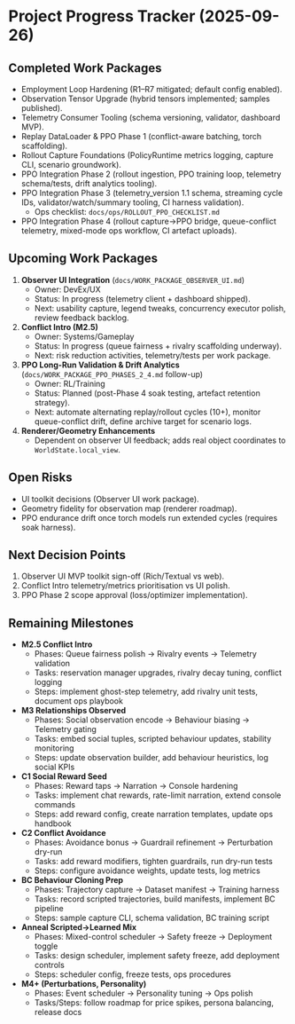 # Project Progress Tracker (2025-09-26)

## Completed Work Packages
- Employment Loop Hardening (R1–R7 mitigated; default config enabled).
- Observation Tensor Upgrade (hybrid tensors implemented; samples published).
- Telemetry Consumer Tooling (schema versioning, validator, dashboard MVP).
- Replay DataLoader & PPO Phase 1 (conflict-aware batching, torch scaffolding).
- Rollout Capture Foundations (PolicyRuntime metrics logging, capture CLI, scenario groundwork).
- PPO Integration Phase 2 (rollout ingestion, PPO training loop, telemetry schema/tests, drift analytics tooling).
- PPO Integration Phase 3 (telemetry_version 1.1 schema, streaming cycle IDs, validator/watch/summary tooling, CI harness validation).
  - Ops checklist: `docs/ops/ROLLOUT_PPO_CHECKLIST.md`
- PPO Integration Phase 4 (rollout capture→PPO bridge, queue-conflict telemetry, mixed-mode ops workflow, CI artefact uploads).

## Upcoming Work Packages
1. **Observer UI Integration** (`docs/WORK_PACKAGE_OBSERVER_UI.md`)
   - Owner: DevEx/UX
   - Status: In progress (telemetry client + dashboard shipped).
   - Next: usability capture, legend tweaks, concurrency executor polish, review feedback backlog.
2. **Conflict Intro (M2.5)**
   - Owner: Systems/Gameplay
   - Status: In progress (queue fairness + rivalry scaffolding underway).
   - Next: risk reduction activities, telemetry/tests per work package.
3. **PPO Long-Run Validation & Drift Analytics** (`docs/WORK_PACKAGE_PPO_PHASES_2_4.md` follow-up)
   - Owner: RL/Training
   - Status: Planned (post-Phase 4 soak testing, artefact retention strategy).
   - Next: automate alternating replay/rollout cycles (10+), monitor queue-conflict drift, define archive target for scenario logs.
4. **Renderer/Geometry Enhancements**
   - Dependent on observer UI feedback; adds real object coordinates to `WorldState.local_view`.

## Open Risks
- UI toolkit decisions (Observer UI work package).
- Geometry fidelity for observation map (renderer roadmap).
- PPO endurance drift once torch models run extended cycles (requires soak harness).

## Next Decision Points
1. Observer UI MVP toolkit sign-off (Rich/Textual vs web).
2. Conflict Intro telemetry/metrics prioritisation vs UI polish.
3. PPO Phase 2 scope approval (loss/optimizer implementation).
## Remaining Milestones
- **M2.5 Conflict Intro**
  - Phases: Queue fairness polish → Rivalry events → Telemetry validation
  - Tasks: reservation manager upgrades, rivalry decay tuning, conflict logging
  - Steps: implement ghost-step telemetry, add rivalry unit tests, document ops playbook
- **M3 Relationships Observed**
  - Phases: Social observation encode → Behaviour biasing → Telemetry gating
  - Tasks: embed social tuples, scripted behaviour updates, stability monitoring
  - Steps: update observation builder, add behaviour heuristics, log social KPIs
- **C1 Social Reward Seed**
  - Phases: Reward taps → Narration → Console hardening
  - Tasks: implement chat rewards, rate-limit narration, extend console commands
  - Steps: add reward config, create narration templates, update ops handbook
- **C2 Conflict Avoidance**
  - Phases: Avoidance bonus → Guardrail refinement → Perturbation dry-run
  - Tasks: add reward modifiers, tighten guardrails, run dry-run tests
  - Steps: configure avoidance weights, update tests, log metrics
- **BC Behaviour Cloning Prep**
  - Phases: Trajectory capture → Dataset manifest → Training harness
  - Tasks: record scripted trajectories, build manifests, implement BC pipeline
  - Steps: sample capture CLI, schema validation, BC training script
- **Anneal Scripted→Learned Mix**
  - Phases: Mixed-control scheduler → Safety freeze → Deployment toggle
  - Tasks: design scheduler, implement safety freeze, add deployment controls
  - Steps: scheduler config, freeze tests, ops procedures
- **M4+ (Perturbations, Personality)**
  - Phases: Event scheduler → Personality tuning → Ops polish
  - Tasks/Steps: follow roadmap for price spikes, persona balancing, release docs
